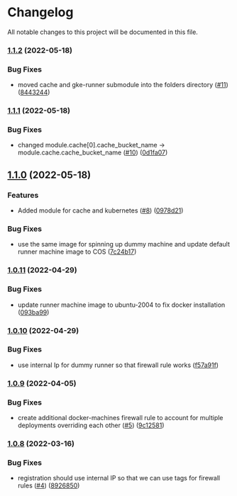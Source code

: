 # Changelog

All notable changes to this project will be documented in this file.

### [1.1.2](https://github.com/DeimosCloud/terraform-google-gitlab-ci-runner/compare/v1.1.1...v1.1.2) (2022-05-18)


### Bug Fixes

* moved cache and gke-runner submodule into the folders directory ([#11](https://github.com/DeimosCloud/terraform-google-gitlab-ci-runner/issues/11)) ([8443244](https://github.com/DeimosCloud/terraform-google-gitlab-ci-runner/commit/8443244ec80264a63e583f36dc21e4b7ff8babbc))

### [1.1.1](https://github.com/DeimosCloud/terraform-google-gitlab-ci-runner/compare/v1.1.0...v1.1.1) (2022-05-18)


### Bug Fixes

* changed module.cache[0].cache_bucket_name -> module.cache.cache_bucket_name  ([#10](https://github.com/DeimosCloud/terraform-google-gitlab-ci-runner/issues/10)) ([0d1fa07](https://github.com/DeimosCloud/terraform-google-gitlab-ci-runner/commit/0d1fa07fe415ba3c587eb4f654a24a9e1f2461cb))

## [1.1.0](https://github.com/DeimosCloud/terraform-google-gitlab-ci-runner/compare/v1.0.11...v1.1.0) (2022-05-18)


### Features

* Added module for cache and kubernetes ([#8](https://github.com/DeimosCloud/terraform-google-gitlab-ci-runner/issues/8)) ([0978d21](https://github.com/DeimosCloud/terraform-google-gitlab-ci-runner/commit/0978d215a28378b9f194fe29d9aaf44fb94d0567))


### Bug Fixes

* use the same image for spinning up dummy machine and update default runner machine image to COS ([7c24b17](https://github.com/DeimosCloud/terraform-google-gitlab-ci-runner/commit/7c24b17f8997d6558e917ee8f095422d29b5cc43))

### [1.0.11](https://github.com/DeimosCloud/terraform-google-gitlab-ci-runner/compare/v1.0.10...v1.0.11) (2022-04-29)


### Bug Fixes

* update runner machine image to ubuntu-2004 to fix docker installation ([093ba99](https://github.com/DeimosCloud/terraform-google-gitlab-ci-runner/commit/093ba995d1a67d73be76e365a06a4b5c8d2b93d6))

### [1.0.10](https://github.com/DeimosCloud/terraform-google-gitlab-ci-runner/compare/v1.0.9...v1.0.10) (2022-04-29)


### Bug Fixes

* use internal Ip for dummy runner so that firewall rule works ([f57a91f](https://github.com/DeimosCloud/terraform-google-gitlab-ci-runner/commit/f57a91fd66357ab7805db8efc142dad74cf72893))

### [1.0.9](https://github.com/DeimosCloud/terraform-google-gitlab-ci-runner/compare/v1.0.8...v1.0.9) (2022-04-05)


### Bug Fixes

* create additional  docker-machines firewall rule to account for multiple deployments overriding each other ([#5](https://github.com/DeimosCloud/terraform-google-gitlab-ci-runner/issues/5)) ([9c12581](https://github.com/DeimosCloud/terraform-google-gitlab-ci-runner/commit/9c125815248c4d2f79e871e835c1b1aeb0108d91))

### [1.0.8](https://github.com/DeimosCloud/terraform-google-gitlab-ci-runner/compare/v1.0.7...v1.0.8) (2022-03-16)


### Bug Fixes

* registration should use internal IP so that we can use tags for firewall rules ([#4](https://github.com/DeimosCloud/terraform-google-gitlab-ci-runner/issues/4)) ([8926850](https://github.com/DeimosCloud/terraform-google-gitlab-ci-runner/commit/8926850999fec929ca80664708dd95aacdd4e698))

